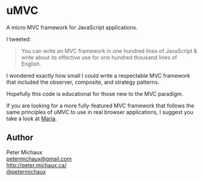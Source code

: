 uMVC
====

A micro MVC framework for JavaScript applications.

I tweeted:

> You can write an MVC framework in one hundred lines of JavaScript & write about its effective use for one hundred thousand lines of English.

I wondered exactly how small I could write a respectable MVC framework that included the observer, composite, and strategy patterns.

Hopefully this code is educational for those new to the MVC paradigm.

If you are looking for a more fully-featured MVC framework that follows the same principles of uMVC to use in real browser applications, I suggest you take a look at [Maria](https://github.com/petermichaux/maria).


Author
------

Peter Michaux<br>
petermichaux@gmail.com<br>
http://peter.michaux.ca/<br>
[@petermichaux](https://twitter.com/petermichaux)
